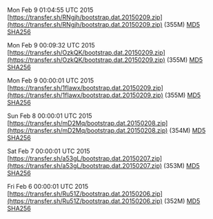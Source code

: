 Mon Feb  9 01:04:55 UTC 2015 [https://transfer.sh/RNgjh/bootstrap.dat.20150209.zip](https://transfer.sh/RNgjh/bootstrap.dat.20150209.zip) (355M) [MD5](https://transfer.sh/P2p5s/md5.txt) [SHA256](https://transfer.sh/1aCXwb/sha256.txt)

Mon Feb  9 00:09:32 UTC 2015 [https://transfer.sh/OzkQK/bootstrap.dat.20150209.zip](https://transfer.sh/OzkQK/bootstrap.dat.20150209.zip) (355M) [MD5](https://transfer.sh/Ks81E/md5.txt) [SHA256](https://transfer.sh/mHl31/sha256.txt)

Mon Feb  9 00:00:01 UTC 2015 [https://transfer.sh/1fIawx/bootstrap.dat.20150209.zip](https://transfer.sh/1fIawx/bootstrap.dat.20150209.zip) (355M) [MD5](https://transfer.sh/1g7NNl/md5.txt) [SHA256](https://transfer.sh/10hpY3/sha256.txt)

Sun Feb  8 00:00:01 UTC 2015 [https://transfer.sh/mD2Mq/bootstrap.dat.20150208.zip](https://transfer.sh/mD2Mq/bootstrap.dat.20150208.zip) (354M) [MD5](https://transfer.sh/1fMv3K/md5.txt) [SHA256](https://transfer.sh/OuHXI/sha256.txt)

Sat Feb  7 00:00:01 UTC 2015 [https://transfer.sh/a53gL/bootstrap.dat.20150207.zip](https://transfer.sh/a53gL/bootstrap.dat.20150207.zip) (353M) [MD5](https://transfer.sh/M8xy3/md5.txt) [SHA256](https://transfer.sh/1aO4DM/sha256.txt)

Fri Feb  6 00:00:01 UTC 2015 [https://transfer.sh/Ru51Z/bootstrap.dat.20150206.zip](https://transfer.sh/Ru51Z/bootstrap.dat.20150206.zip) (352M) [MD5](https://transfer.sh/12ygp8/md5.txt) [SHA256](https://transfer.sh/qqwhA/sha256.txt)
